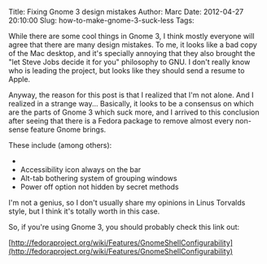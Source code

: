Title: Fixing Gnome 3 design mistakes
Author: Marc
Date: 2012-04-27 20:10:00
Slug: how-to-make-gnome-3-suck-less
Tags: 


While there are some cool things in Gnome 3, I think mostly everyone will agree that there are many design mistakes. To me, it looks like a bad copy of the Mac desktop, and it's specially annoying that they also brought the "let Steve Jobs decide it for you" philosophy to GNU. I don't really know who is leading the project, but looks like they should send a resume to Apple.

Anyway, the reason for this post is that I realized that I'm not alone. And I realized in a strange way... Basically, it looks to be a consensus on which are the parts of Gnome 3 which suck more, and I arrived to this conclusion after seeing that there is a Fedora package to remove almost every non-sense feature Gnome brings.

These include (among others):

- <li>Accessibility icon always on the bar</li><li>Alt-tab bothering system of grouping windows</li><li>Power off option not hidden by secret methods</li>


I'm not a genius, so I don't usually share my opinions in Linus Torvalds style, but I think it's totally worth in this case.

So, if you're using Gnome 3, you should probably check this link out:

[http://fedoraproject.org/wiki/Features/GnomeShellConfigurability](http://fedoraproject.org/wiki/Features/GnomeShellConfigurability)